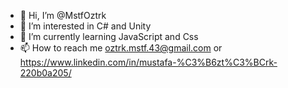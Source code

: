 - 👋 Hi, I’m @MstfOztrk
- 👀 I’m interested in C# and Unity
- 🌱 I’m currently learning JavaScript and Css
- 📫 How to reach me oztrk.mstf.43@gmail.com  or  https://www.linkedin.com/in/mustafa-%C3%B6zt%C3%BCrk-220b0a205/

<!---
MstfOztrk/MstfOztrk is a ✨ special ✨ repository because its `README.md` (this file) appears on your GitHub profile.
You can click the Preview link to take a look at your changes.
--->
